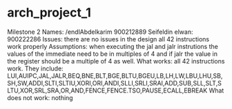 # arch_project_1
Milestone 2
Names: /endlAbdelkarim 900212889
Seifeldin elwan: 900222286
Issues: there are no issues in the design all 42 instructions work properly
Assumptions: when executing the jal and jalr instrutions the values of the immediate need to be in multiples of 4 and if jalr the value in the register should be a multiple of 4 as well.
What works: all 42 instructions work. They include: 
LUI,AUIPC,JAL,JALR,BEQ,BNE,BLT,BGE,BLTU,BGEU,LB,LH,LW,LBU,LHU,SB,SH,SW,ADDI,SLTI,SLTIU,XORI,ORI,ANDI,SLLI,SRLI,SRAI,ADD,SUB,SLL,SLT,SLTU,XOR,SRL,SRA,OR,AND,FENCE,FENCE.TSO,PAUSE,ECALL,EBREAK
What does not work: nothing
